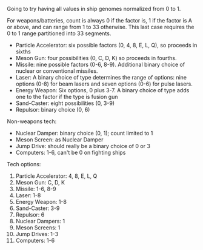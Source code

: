 Going to try having all values in ship genomes normalized from 0 to 1.

For weapons/batteries, count is always 0 if the factor is, 1 if the factor is A or above, and can range from 1 to 33 otherwise. This last case requires the 0 to 1 range partitioned into 33 segments.

* Particle Accelerator: six possible factors (0, 4, 8, E, L, Q), so proceeds in sixths
* Meson Gun: four possibilities (0, C, D, K) so proceeds in fourths.
* Missile: nine possible factors (0-6, 8-9). Additional binary choice of nuclear or conventional missiles.
* Laser: A binary choice of type determines the range of options: nine options (0-8) for beam lasers and seven options (0-6) for pulse lasers.
* Energy Weapon: Six options, 0 plus 3-7. A binary choice of type adds one to the factor if the type is fusion gun
* Sand-Caster: eight possibilities (0, 3-9)
* Repulsor: binary choice (0, 6)

Non-weapons tech:

* Nuclear Damper: binary choice (0, 1); count limited to 1
* Meson Screen: as Nuclear Damper
* Jump Drive: should really be a binary choice of 0 or 3
* Computers: 1-6, can't be 0 on fighting ships

Tech options:

1. Particle Accelerator: 4, 8, E, L, Q
2. Meson Gun: C, D, K
3. Missile: 1-6, 8-9
4. Laser: 1-8
5. Energy Weapon: 1-8
6. Sand-Caster: 3-9
7. Repulsor: 6
8. Nuclear Dampers: 1
9. Meson Screens: 1
10. Jump Drives: 1-3
11. Computers: 1-6